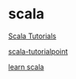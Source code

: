 # scala

[Scala Tutorials](https://www.datacamp.com/tutorial/category/scala)

[scala-tutorialpoint](https://www.tutorialspoint.com/scala/index.htm)

[learn scala](https://docs.scala-lang.org/)